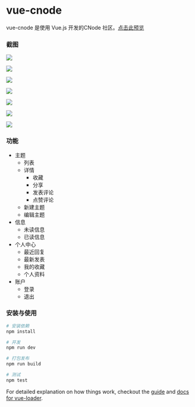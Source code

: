 # vue-cnode

vue-cnode 是使用 Vue.js 开发的CNode 社区。[点击此预览](http://sufangyu.github.io/project/vue-cnode/index.html)
 
### 截图

![](./screenshot/01.jpg)

![](./screenshot/02.jpg)

![](./screenshot/08.jpg)

![](./screenshot/03.jpg)

![](./screenshot/04.jpg)

![](./screenshot/06.jpg)

![](./screenshot/07.jpg)


### 功能

* 主题
  * 列表
  * 详情
    * 收藏
    * 分享
    * 发表评论
    * 点赞评论
  * 新建主题
  * 编辑主题
* 信息
  * 未读信息
  * 已读信息
* 个人中心
  * 最近回复
  * 最新发表
  * 我的收藏
  * 个人资料
* 账户
  * 登录
  * 退出

### 安装与使用

``` bash
# 安装依赖
npm install

# 开发
npm run dev

# 打包发布
npm run build

# 测试
npm test
```

For detailed explanation on how things work, checkout the [guide](http://vuejs-templates.github.io/webpack/) and [docs for vue-loader](http://vuejs.github.io/vue-loader).
